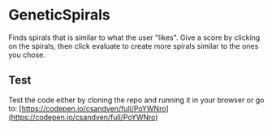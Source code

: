 # GeneticSpirals
Finds spirals that is similar to what the user "likes". Give a score by clicking on the spirals, then click evaluate to create more spirals similar to the ones you chose.

## Test

Test the code either by cloning the repo and running it in your browser or go to:
[https://codepen.io/csandven/full/PoYWNro](https://codepen.io/csandven/full/PoYWNro)
